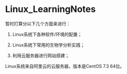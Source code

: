 # Linux_LearningNotes
暂时打算分以下几个方面来进行：

1. Linux系统下各种软件/环境的配置；

2. Linux系统下常用的生物学分析实践；

3. 利用云服务器进行网站搭建；

Linux系统来自阿里云的云服务器，版本是CentOS 7.3 64位。
